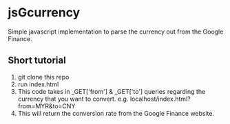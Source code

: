 # jsGcurrency
Simple javascript implementation to parse the currency out from the Google Finance.

## Short tutorial

1. git clone this repo
2. run index.html
3. This code takes in _GET['from'] & _GET['to'] queries regarding the currency that you want to convert.
    e.g. localhost/index.html?from=MYR&to=CNY
4. This will return the conversion rate from the Google Finance website.


